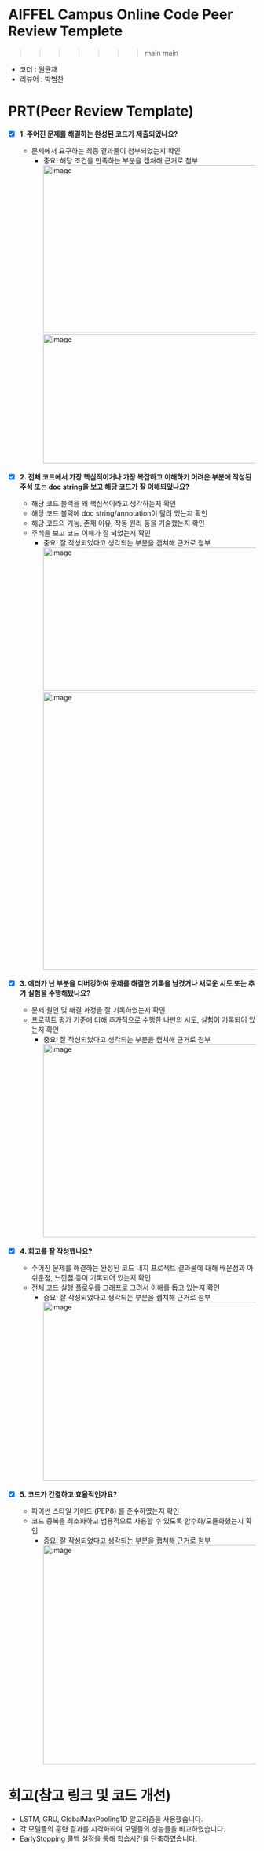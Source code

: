 # AIFFEL Campus Online Code Peer Review Templete
>>>>>>> main
>>>>>>> main
- 코더 : 원균재
- 리뷰어 : 박범찬


# PRT(Peer Review Template)
- [x]  **1. 주어진 문제를 해결하는 완성된 코드가 제출되었나요?**
    - 문제에서 요구하는 최종 결과물이 첨부되었는지 확인
        - 중요! 해당 조건을 만족하는 부분을 캡쳐해 근거로 첨부
          <img width="655" height="341" alt="image" src="https://github.com/user-attachments/assets/624a8318-dea0-46b5-93fb-d64f8f1fbd35" />
          <img width="602" height="263" alt="image" src="https://github.com/user-attachments/assets/bb8eed16-78ad-41ef-bbeb-c17ac32d70a5" />
          
        
    
- [x]  **2. 전체 코드에서 가장 핵심적이거나 가장 복잡하고 이해하기 어려운 부분에 작성된 
주석 또는 doc string을 보고 해당 코드가 잘 이해되었나요?**
    - 해당 코드 블럭을 왜 핵심적이라고 생각하는지 확인
    - 해당 코드 블럭에 doc string/annotation이 달려 있는지 확인
    - 해당 코드의 기능, 존재 이유, 작동 원리 등을 기술했는지 확인
    - 주석을 보고 코드 이해가 잘 되었는지 확인
        - 중요! 잘 작성되었다고 생각되는 부분을 캡쳐해 근거로 첨부
          <img width="877" height="292" alt="image" src="https://github.com/user-attachments/assets/b5a83c7e-57ab-4904-ad34-70b2e999c3b0" />
          <img width="890" height="565" alt="image" src="https://github.com/user-attachments/assets/f57daa4e-2cf8-4116-832c-9c029d1e5730" />


        
- [x]  **3. 에러가 난 부분을 디버깅하여 문제를 해결한 기록을 남겼거나
새로운 시도 또는 추가 실험을 수행해봤나요?**
    - 문제 원인 및 해결 과정을 잘 기록하였는지 확인
    - 프로젝트 평가 기준에 더해 추가적으로 수행한 나만의 시도, 
    실험이 기록되어 있는지 확인
        - 중요! 잘 작성되었다고 생각되는 부분을 캡쳐해 근거로 첨부
          <img width="894" height="394" alt="image" src="https://github.com/user-attachments/assets/845670bf-20cf-408e-ac97-cd443093f025" />

        
- [x]  **4. 회고를 잘 작성했나요?**
    - 주어진 문제를 해결하는 완성된 코드 내지 프로젝트 결과물에 대해
    배운점과 아쉬운점, 느낀점 등이 기록되어 있는지 확인
    - 전체 코드 실행 플로우를 그래프로 그려서 이해를 돕고 있는지 확인
        - 중요! 잘 작성되었다고 생각되는 부분을 캡쳐해 근거로 첨부
          <img width="825" height="364" alt="image" src="https://github.com/user-attachments/assets/c098872a-c2c1-4cff-aa1a-c375c8ad10bd" />

        
- [x]  **5. 코드가 간결하고 효율적인가요?**
    - 파이썬 스타일 가이드 (PEP8) 를 준수하였는지 확인
    - 코드 중복을 최소화하고 범용적으로 사용할 수 있도록 함수화/모듈화했는지 확인
        - 중요! 잘 작성되었다고 생각되는 부분을 캡쳐해 근거로 첨부
          <img width="636" height="446" alt="image" src="https://github.com/user-attachments/assets/f2bf80ca-fead-4822-b14f-12b32df13499" />

          


# 회고(참고 링크 및 코드 개선)

- LSTM, GRU, GlobalMaxPooling1D 알고리즘을 사용했습니다.
- 각 모델들의 훈련 결과를 시각화하여 모델들의 성능들을 비교하였습니다.
- EarlyStopping 콜백 설정을 통해 학습시간을 단축하였습니다.
